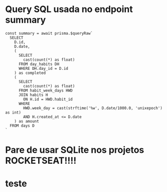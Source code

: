 # Query SQL usada no endpoint summary

```
const summary = await prisma.$queryRaw`
  SELECT
    D.id,
    D.date,
    (
      SELECT
        cast(count(*) as float)
      FROM day_habits DH
      WHERE DH.day_id = D.id
    ) as completed
    (
      SELECT
        cast(count(*) as float)
      FROM habit_week_days HWD
      JOIN habits H
        ON H.id = HWD.habit_id
      WHERE
        HWD.week_day = cast(strftime('%w', D.date/1000.0, 'unixepoch') as int)
        AND H.created_at <= D.date
    ) as amount
  FROM days D
`
```

# Pare de usar SQLite nos projetos ROCKETSEAT!!!!

# teste